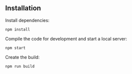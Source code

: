 ## Installation

Install dependencies:

```
npm install
```

Compile the code for development and start a local server:

```
npm start
```

Create the build:

```
npm run build
```





